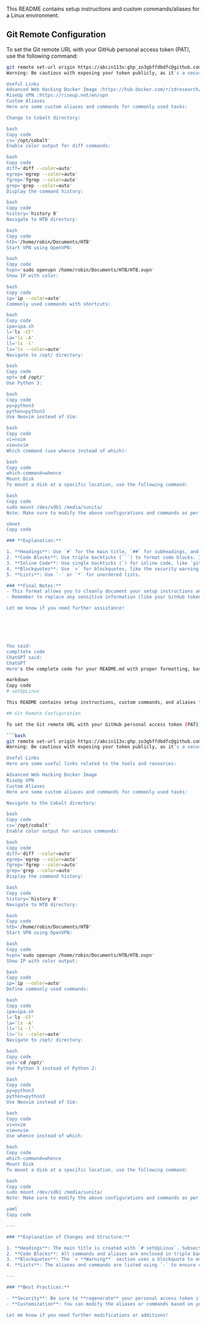 

This README contains setup instructions and custom commands/aliases for a Linux environment.

## Git Remote Configuration

To set the Git remote URL with your GitHub personal access token (PAT), use the following command:

```bash
git remote set-url origin https://abcin113x:ghp_zo3gbffdbdfc@github.com/robin113x/WebSec.git
Warning: Be cautious with exposing your token publicly, as it's a security risk.

Useful Links
Advanced Web Hacking Docker Image :https://hub.docker.com/r/zdresearch/advanced-web-hacking
RiseUp VPN :https://riseup.net/en/vpn
Custom Aliases
Here are some custom aliases and commands for commonly used tasks:

Change to Cobalt directory:

bash
Copy code
cs='/opt/cobalt'
Enable color output for diff commands:

bash
Copy code
diff='diff --color=auto'
egrep='egrep --color=auto'
fgrep='fgrep --color=auto'
grep='grep --color=auto'
Display the command history:

bash
Copy code
history='history 0'
Navigate to HTB directory:

bash
Copy code
htb='/home/robin/Documents/HTB'
Start VPN using OpenVPN:

bash
Copy code
hvpn='sudo openvpn /home/robin/Documents/HTB/HTB.ovpn'
Show IP with color:

bash
Copy code
ip='ip --color=auto'
Commonly used commands with shortcuts:

bash
Copy code
ipa=ipa.sh
l='ls -CF'
la='ls -A'
ll='ls -l'
ls='ls --color=auto'
Navigate to /opt/ directory:

bash
Copy code
opt='cd /opt/'
Use Python 3:

bash
Copy code
py=python3
python=python3
Use Neovim instead of Vim:

bash
Copy code
vi=nvim
vim=nvim
Which command (use whence instead of which):

bash
Copy code
which-command=whence
Mount Disk
To mount a disk at a specific location, use the following command:

bash
Copy code
sudo mount /dev/sdb1 /media/sunita/
Note: Make sure to modify the above configurations and commands as per your requirements. Be careful when sharing sensitive data, such as tokens, in public repositories.

vbnet
Copy code

### **Explanation:**

1. **Headings**: Use `#` for the main title, `##` for subheadings, and so on.
2. **Code Blocks**: Use triple backticks (```) to format code blocks. If you want to specify the language for syntax highlighting (like `bash`), you can add it directly after the first set of backticks.
3. **Inline Code**: Use single backticks (`) for inline code, like `git remote set-url`.
4. **Blockquotes**: Use `>` for blockquotes, like the security warning.
5. **Lists**: Use `-` or `*` for unordered lists.

### **Final Notes:**
- This format allows you to cleanly document your setup instructions and commands in a `README.md` file.
- Remember to replace any sensitive information (like your GitHub token) before sharing or publishing the file.

Let me know if you need further assistance!






You said:
compltete code
ChatGPT said:
ChatGPT
Here's the complete code for your README.md with proper formatting, based on the details you shared:

markdown
Copy code
# setUpLinux

This README contains setup instructions, custom commands, and aliases for configuring a Linux environment.

## Git Remote Configuration

To set the Git remote URL with your GitHub personal access token (PAT), use the following command:

```bash
git remote set-url origin https://abcin113x:ghp_zo3gbffdbdfc@github.com/robin113x/WebSec.git
Warning: Be cautious with exposing your token publicly, as it's a security risk. Consider regenerating the token if it has been shared publicly.

Useful Links
Here are some useful links related to the tools and resources:

Advanced Web Hacking Docker Image
RiseUp VPN
Custom Aliases
Here are some custom aliases and commands for commonly used tasks:

Navigate to the Cobalt directory:

bash
Copy code
cs='/opt/cobalt'
Enable color output for various commands:

bash
Copy code
diff='diff --color=auto'
egrep='egrep --color=auto'
fgrep='fgrep --color=auto'
grep='grep --color=auto'
Display the command history:

bash
Copy code
history='history 0'
Navigate to HTB directory:

bash
Copy code
htb='/home/robin/Documents/HTB'
Start VPN using OpenVPN:

bash
Copy code
hvpn='sudo openvpn /home/robin/Documents/HTB/HTB.ovpn'
Show IP with color output:

bash
Copy code
ip='ip --color=auto'
Define commonly used commands:

bash
Copy code
ipa=ipa.sh
l='ls -CF'
la='ls -A'
ll='ls -l'
ls='ls --color=auto'
Navigate to /opt/ directory:

bash
Copy code
opt='cd /opt/'
Use Python 3 instead of Python 2:

bash
Copy code
py=python3
python=python3
Use Neovim instead of Vim:

bash
Copy code
vi=nvim
vim=nvim
Use whence instead of which:

bash
Copy code
which-command=whence
Mount Disk
To mount a disk at a specific location, use the following command:

bash
Copy code
sudo mount /dev/sdb1 /media/sunita/
Note: Make sure to modify the above configurations and commands as per your requirements. Be careful when sharing sensitive data, such as tokens, in public repositories. Always regenerate tokens if they are exposed accidentally.

yaml
Copy code

---

### **Explanation of Changes and Structure:**

1. **Headings**: The main title is created with `# setUpLinux`. Subsections are created with `##`, such as "Git Remote Configuration" and "Custom Aliases".
2. **Code Blocks**: All commands and aliases are enclosed in triple backticks (```), which allows them to be displayed in a formatted block.
3. **Blockquotes**: The `> **Warning**` section uses a blockquote to emphasize the security risk of exposing your personal access token.
4. **Lists**: The aliases and commands are listed using `-` to ensure clear separation of each item.

---

### **Best Practices:**

- **Security**: Be sure to **regenerate** your personal access token if it’s been exposed publicly. Never share tokens in public repositories.
- **Customization**: You can modify the aliases or commands based on your needs. This file is a starting point for easy environment setup.

Let me know if you need further modifications or additions!






